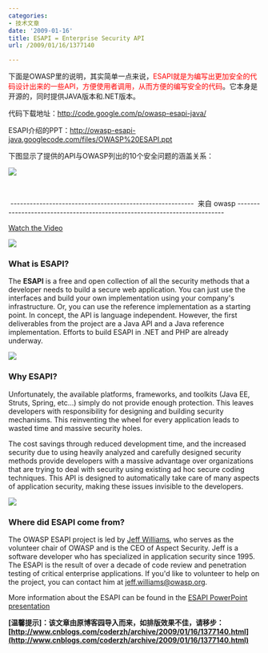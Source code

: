 ```yaml
---
categories:
- 技术文章
date: '2009-01-16'
title: ESAPI = Enterprise Security API
url: /2009/01/16/1377140

---
```


  
[](http://www.youtube.com/watch?v=QAPD1jPn04g "http://www.youtube.com/watch?v=QAPD1jPn04g")

下面是OWASP里的说明，其实简单一点来说，<span style="color: red;">ESAPI就是为编写出更加安全的代码设计出来的一些API，方便使用者调用，从而方便的编写安全的代码</span>。它本身是开源的，同时提供JAVA版本和.NET版本。

代码下载地址：http://code.google.com/p/owasp-esapi-java/

ESAPI介绍的PPT：http://owasp-esapi-java.googlecode.com/files/OWASP%20ESAPI.ppt 

下图显示了提供的API与OWASP列出的10个安全问题的涵盖关系：

![](http://www.cnblogs.com/images/cnblogs_com/coderzh/security/esapi.png)

&nbsp;

&nbsp;---------------------------------------------------------&nbsp; 来自 owasp --------------------------------------------------------------------------
  
[Watch the Video](http://www.youtube.com/watch?v=QAPD1jPn04g "http://www.youtube.com/watch?v=QAPD1jPn04g")

![](http://www.cnblogs.com/CuteSoft_Client/CuteEditor/Images/anchor.gif)

###  What is ESAPI?

The **ESAPI** is a free and open collection of all the security methods that a developer needs to build a secure web application. You can just use the interfaces and build your own implementation using your company's infrastructure. Or, you can use the reference implementation as a starting point. In concept, the API is language independent. However, the first deliverables from the project are a Java API and a Java reference implementation. Efforts to build ESAPI in .NET and PHP are already underway. 

![](http://www.cnblogs.com/CuteSoft_Client/CuteEditor/Images/anchor.gif)

###  Why ESAPI?

Unfortunately, the available platforms, frameworks, and toolkits (Java EE, Struts, Spring, etc...) simply do not provide enough protection. This leaves developers with responsibility for designing and building security mechanisms. This reinventing the wheel for every application leads to wasted time and massive security holes. 

The cost savings through reduced development time, and the increased security due to using heavily analyzed and carefully designed security methods provide developers with a massive advantage over organizations that are trying to deal with security using existing ad hoc secure coding techniques. This API is designed to automatically take care of many aspects of application security, making these issues invisible to the developers. 

![](http://www.cnblogs.com/CuteSoft_Client/CuteEditor/Images/anchor.gif)

###  Where did ESAPI come from?

The OWASP ESAPI project is led by [Jeff Williams](http://www.owasp.org/index.php/User:Jeff_Williams "User:Jeff Williams"), who serves as the volunteer chair of OWASP and is the CEO of Aspect Security. Jeff is a software developer who has specialized in application security since 1995. The ESAPI is the result of over a decade of code review and penetration testing of critical enterprise applications. If you'd like to volunteer to help on the project, you can contact him at jeff.williams@owasp.org. 

More information about the ESAPI can be found in the [ESAPI PowerPoint presentation](http://owasp-esapi-java.googlecode.com/svn/trunk/documentation/OWASP%20ESAPI%20Overview.pptx "http://owasp-esapi-java.googlecode.com/svn/trunk/documentation/OWASP%20ESAPI%20Overview.pptx") 

**[温馨提示]：该文章由原博客园导入而来，如排版效果不佳，请移步：[http://www.cnblogs.com/coderzh/archive/2009/01/16/1377140.html](http://www.cnblogs.com/coderzh/archive/2009/01/16/1377140.html)**